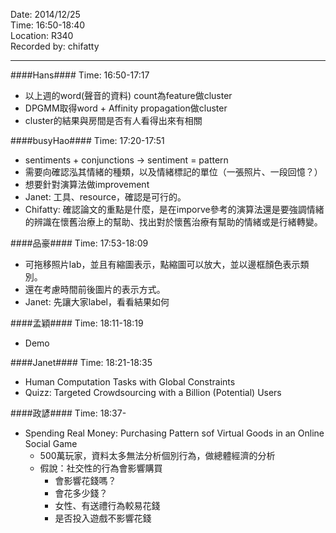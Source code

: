 Date: 2014/12/25 <br/>
Time: 16:50-18:40 <br/>
Location: R340 <br/>
Recorded by: chifatty

----
####Hans####
Time: 16:50-17:17
- 以上週的word(聲音的資料) count為feature做cluster
- DPGMM取得word + Affinity propagation做cluster
- cluster的結果與房間是否有人看得出來有相關

####busyHao####
Time: 17:20-17:51
- sentiments + conjunctions -> sentiment = pattern
- 需要向確認泓其情緒的種類，以及情緒標記的單位（一張照片、一段回憶？）
- 想要針對演算法做improvement
- Janet: 工具、resource，確認是可行的。
- Chifatty: 確認論文的重點是什麼，是在imporve參考的演算法還是要強調情緒的辨識在懷舊治療上的幫助、找出對於懷舊治療有幫助的情緒或是行緒轉變。

####品豪####
Time: 17:53-18:09
- 可拖移照片lab，並且有縮圖表示，點縮圖可以放大，並以邊框顏色表示類別。
- 還在考慮時間前後圖片的表示方式。
- Janet: 先讓大家label，看看結果如何

####孟穎####
Time: 18:11-18:19
- Demo

####Janet####
Time: 18:21-18:35
- Human Computation Tasks with Global Constraints
- Quizz: Targeted Crowdsourcing with a Billion (Potential) Users

####政諺####
Time: 18:37-
- Spending Real Money: Purchasing Pattern sof Virtual Goods in an Online Social Game
  - 500萬玩家，資料太多無法分析個別行為，做總體經濟的分析
  - 假說：社交性的行為會影響購買
    - 會影響花錢嗎？
    - 會花多少錢？
    - 女性、有送禮行為較易花錢
    - 是否投入遊戲不影響花錢
